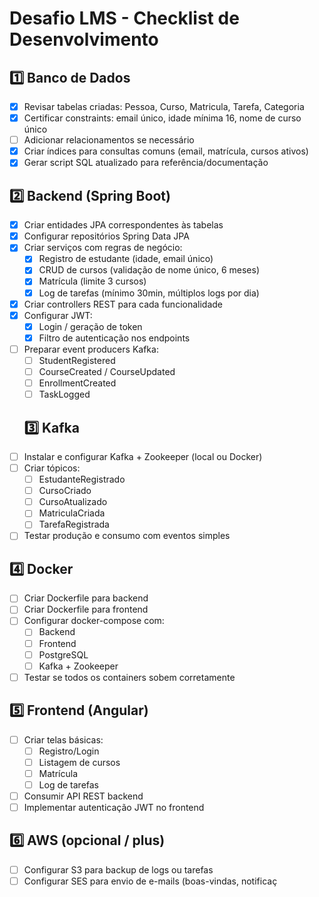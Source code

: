# Desafio LMS - Checklist de Desenvolvimento

## 1️⃣ Banco de Dados
- [X] Revisar tabelas criadas: Pessoa, Curso, Matricula, Tarefa, Categoria
- [X] Certificar constraints: email único, idade mínima 16, nome de curso único
- [ ] Adicionar relacionamentos se necessário
- [X] Criar índices para consultas comuns (email, matrícula, cursos ativos)
- [X] Gerar script SQL atualizado para referência/documentação

## 2️⃣ Backend (Spring Boot)
- [X] Criar entidades JPA correspondentes às tabelas
- [X] Configurar repositórios Spring Data JPA
- [X] Criar serviços com regras de negócio:
    - [X] Registro de estudante (idade, email único)
    - [X] CRUD de cursos (validação de nome único, 6 meses)
    - [X] Matrícula (limite 3 cursos)
    - [X] Log de tarefas (mínimo 30min, múltiplos logs por dia)
- [X] Criar controllers REST para cada funcionalidade
- [X] Configurar JWT:
    - [X] Login / geração de token
    - [X] Filtro de autenticação nos endpoints
- [ ] Preparar event producers Kafka:
    - [ ] StudentRegistered
    - [ ] CourseCreated / CourseUpdated
    - [ ] EnrollmentCreated
    - [ ] TaskLogged

  ## 3️⃣ Kafka
- [ ] Instalar e configurar Kafka + Zookeeper (local ou Docker)
- [ ] Criar tópicos:
    - [ ] EstudanteRegistrado
    - [ ] CursoCriado
    - [ ] CursoAtualizado
    - [ ] MatriculaCriada
    - [ ] TarefaRegistrada
- [ ] Testar produção e consumo com eventos simples

## 4️⃣ Docker
- [ ] Criar Dockerfile para backend
- [ ] Criar Dockerfile para frontend
- [ ] Configurar docker-compose com:
    - [ ] Backend
    - [ ] Frontend
    - [ ] PostgreSQL
    - [ ] Kafka + Zookeeper
- [ ] Testar se todos os containers sobem corretamente

## 5️⃣ Frontend (Angular)
- [ ] Criar telas básicas:
    - [ ] Registro/Login
    - [ ] Listagem de cursos
    - [ ] Matrícula
    - [ ] Log de tarefas
- [ ] Consumir API REST backend
- [ ] Implementar autenticação JWT no frontend

## 6️⃣ AWS (opcional / plus)
- [ ] Configurar S3 para backup de logs ou tarefas
- [ ] Configurar SES para envio de e-mails (boas-vindas, notificaç

